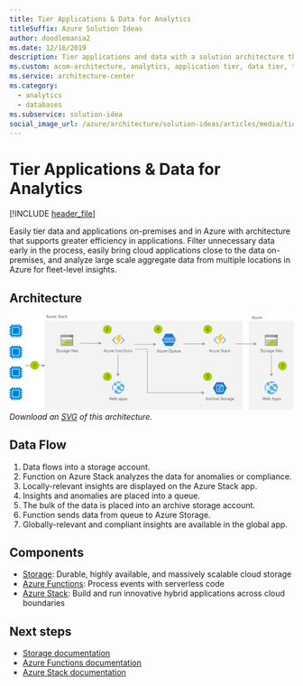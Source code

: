 ```yaml
---
title: Tier Applications & Data for Analytics
titleSuffix: Azure Solution Ideas
author: doodlemania2
ms.date: 12/16/2019
description: Tier applications and data with a solution architecture that includes Azure Stack. Optimize data analytics with a step-by-step flowchart and detailed instructions.
ms.custom: acom-architecture, analytics, application tier, data tier, tier architecture, tier data, tier application architecture, hybrid application, interactive-diagram, 'https://azure.microsoft.com/solutions/architecture/tiered-data-for-analytics/'
ms.service: architecture-center
ms.category:
  - analytics
  - databases
ms.subservice: solution-idea
social_image_url: /azure/architecture/solution-ideas/articles/media/tiered-data-for-analytics.png
---
```


# Tier Applications & Data for Analytics

[!INCLUDE [header_file](../../../includes/sol-idea-header.md)]

Easily tier data and applications on-premises and in Azure with architecture that supports greater efficiency in applications. Filter unnecessary data early in the process, easily bring cloud applications close to the data on-premises, and analyze large scale aggregate data from multiple locations in Azure for fleet-level insights.

## Architecture

![Architecture diagram](../media/tiered-data-for-analytics.png)
*Download an [SVG](../media/tiered-data-for-analytics.svg) of this architecture.*

## Data Flow

1. Data flows into a storage account.
1. Function on Azure Stack analyzes the data for anomalies or compliance.
1. Locally-relevant insights are displayed on the Azure Stack app.
1. Insights and anomalies are placed into a queue.
1. The bulk of the data is placed into an archive storage account.
1. Function sends data from queue to Azure Storage.
1. Globally-relevant and compliant insights are available in the global app.

## Components

* [Storage](https://azure.microsoft.com/services/storage): Durable, highly available, and massively scalable cloud storage
* [Azure Functions](https://azure.microsoft.com/services/functions): Process events with serverless code
* [Azure Stack](https://azure.microsoft.com/overview/azure-stack): Build and run innovative hybrid applications across cloud boundaries

## Next steps

* [Storage documentation](https://docs.microsoft.com/azure/storage)
* [Azure Functions documentation](https://docs.microsoft.com/azure/azure-functions)
* [Azure Stack documentation](https://docs.microsoft.com/azure/azure-stack/user/azure-stack-solution-staged-data-analytics)
